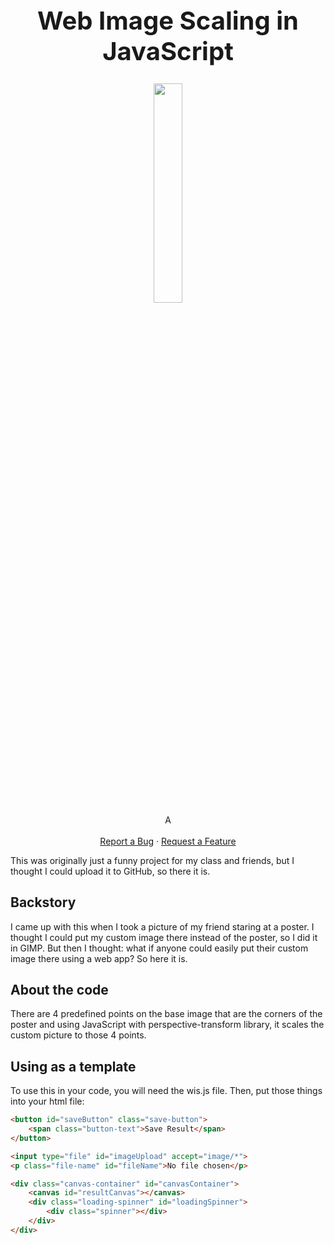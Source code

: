 <h1 align="center" style="font-size: 40px">Web Image Scaling in JavaScript</h1>


  <p align="center">
    <img src="https://raw.githubusercontent.com/jsem-nerad/wis.js/refs/heads/main/images/icon.png" style="width: 30%; height: auto;">
    <br />
    A 
    <br />
    <br />
    <a href="https://github.com/jsem-nerad/wis.js/issues/new?labels=bug&template=bug-report---.md">Report a Bug</a>
    ·
    <a href="https://github.com/jsem-nerad/wis.js/issues/new?labels=enhancement&template=feature-request---.md">Request a Feature</a>
  </p>
</div>


This was originally just a funny project for my class and friends, but I thought I could upload it to GitHub, so there it is.

## Backstory
I came up with this when I took a picture of my friend staring at a poster. I thought I could put my custom image there instead of the poster, so I did it in GIMP. But then I thought: what if anyone could easily put their custom image there using a web app? So here it is.

## About the code
There are 4 predefined points on the base image that are the corners of the poster and using JavaScript with perspective-transform library, it scales the custom picture to those 4 points.

## Using as a template
To use this in your code, you will need the wis.js file. Then, put those things into your html file:


```html
<button id="saveButton" class="save-button">
    <span class="button-text">Save Result</span>
</button>
```


```html
<input type="file" id="imageUpload" accept="image/*">
<p class="file-name" id="fileName">No file chosen</p>
```


```html
<div class="canvas-container" id="canvasContainer">
    <canvas id="resultCanvas"></canvas>
    <div class="loading-spinner" id="loadingSpinner">
        <div class="spinner"></div>
    </div>
</div>
```

